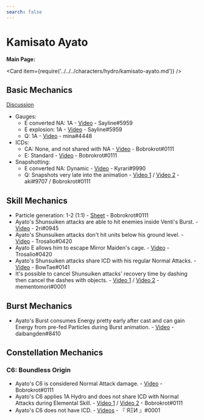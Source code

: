 ```yaml
---
search: false
---
```


# Kamisato Ayato

**Main Page:**

<Card item={require('../../../characters/hydro/kamisato-ayato.md')} />

## Basic Mechanics

[Discussion](https://tickets.deeznuts.moe/ticket-archive/attachments_945097851195777054_967855065442439219_transcript-ayato-basic-mechanics.html)

* Gauges:
  * E converted NA: 1A - [Video](https://youtu.be/CvKRbzzdiIc) - Sayline\#5959
  * E explosion: 1A - [Video](https://youtu.be/8h5MWkg7aYg) - Sayline\#5959
  * Q: 1A - [Video](https://youtu.be/HSg9-yRQ0zw) - mina\#4448
* ICDs:
  * CA: None, and not shared with NA - [Video](https://youtu.be/LOYVwCCf-2g) - Bobrokrot\#0111
  * E: Standard - [Video](https://youtu.be/RkylH5GOyVw) - Bobrokrot\#0111
* Snapshotting:
  * E converted NA: Dynamic - [Video](https://youtu.be/0aoVP17MNgk) - Kyrari\#9990
  * Q: Snapshots very late into the animation - [Video 1](https://youtu.be/QEPtrlYVuWM) / [Video 2](https://youtu.be/8INP2nTVwho) - aki\#9707 / Bobrokrot\#0111

## Skill Mechanics

* Particle generation: 1-2 \(1:1\) - [Sheet](https://docs.google.com/spreadsheets/d/1uYyrjwhPI0WlAifYLcp-yWGGuJhGlaF5lcJ5xN-YEH0/edit?usp=sharing) - Bobrokrot\#0111
* Ayato's Shunsuiken attacks are able to hit enemies inside Venti's Burst. - [Video](https://youtu.be/SlAKXvz9yYA) - 2ri\#0945
* Ayato's Shunsuiken attacks don't hit units below his ground level. - [Video](https://youtu.be/5qmepj1ft60) - Trosalio\#0420
* Ayato E allows him to escape Mirror Maiden's cage. - [Video](https://youtu.be/mIeXwFO29iQ) - Trosalio\#0420
* Ayato's Shunsuiken attacks share ICD with his regular Normal Attacks. - [Video](https://youtu.be/GwdgkRbE0yw) - BowTae\#0141
* It's possible to cancel Shunsuiken attacks' recovery time by dashing then cancel the dashes with objects. - [Video 1](https://youtu.be/QbMhDRejfeM) / [Video 2](https://youtu.be/Mqff8nS42ag) - mementomori\#0001

## Burst Mechanics

* Ayato's Burst consumes Energy pretty early after cast and can gain Energy from pre-fed Particles during Burst animation. - [Video](https://youtu.be/ax9mHkC9f7o) - daibangden\#8410

## Constellation Mechanics

### C6: Boundless Origin

* Ayato's C6 is considered Normal Attack damage. - [Video](https://youtu.be/fx9SuTIh55Y) - Bobrokrot\#0111
* Ayato's C6 applies 1A Hydro and does not share ICD with Normal Attacks during Elemental Skill. - [Video 1](https://youtu.be/K_fwvuU8Jxg) / [Video 2](https://youtu.be/HLMO5PCbaO8) - Bobrokrot\#0111
* Ayato's C6 does not have ICD. - [Videos](https://youtube.com/playlist?list=PLrX6xqOxg3bRtVJUQxphYQW1yJd_vEPEl) - 『 ЯΞИ 』\#0001
